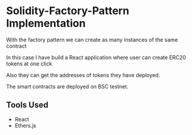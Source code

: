 # Solidity-Factory-Pattern Implementation

With the factory pattern we can create as many instances of the same contract

In this case I have build a React application where user can create ERC20 tokens at one click

Also they can get the addresses of tokens they have deployed. 

The smart contracts are deployed on BSC testnet. 

## Tools Used

- React
- Ethers.js

